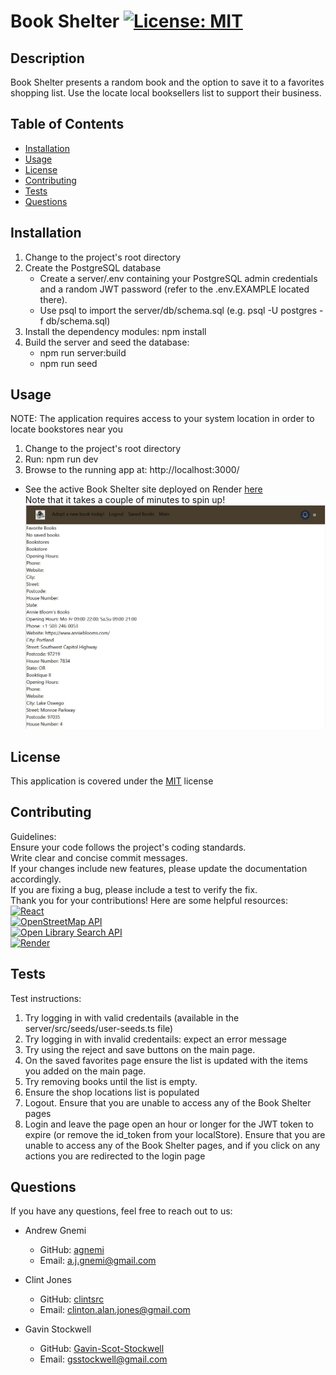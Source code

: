# Book Shelter [![License: MIT](https://img.shields.io/badge/License-MIT-yellow.svg)](https://opensource.org/licenses/MIT)

## Description

Book Shelter presents a random book and the option to save it to a favorites shopping list. Use the locate local booksellers list to support their business.

## Table of Contents

- [Installation](#installation)
- [Usage](#usage)
- [License](#license)
- [Contributing](#contributing)
- [Tests](#tests)
- [Questions](#questions)

## Installation

1. Change to the project's root directory
1. Create the PostgreSQL database
   - Create a server/.env containing your PostgreSQL admin credentials and a random JWT password (refer to the .env.EXAMPLE located there).
   - Use psql to import the server/db/schema.sql (e.g. psql -U postgres -f db/schema.sql)
1. Install the dependency modules: npm install
1. Build the server and seed the database:
   - npm run server:build
   - npm run seed

## Usage

NOTE: The application requires access to your system location in order to locate bookstores near you

1. Change to the project's root directory
1. Run: npm run dev
1. Browse to the running app at: http://localhost:3000/

- See the active Book Shelter site deployed on Render [here](https://bookshelter.onrender.com/)  
  Note that it takes a couple of minutes to spin up!  
  ![BookShelter screenshot](client/src/assets/img/screenshot.jpg)

## License

This application is covered under the [MIT](https://opensource.org/licenses/MIT) license

## Contributing

Guidelines:  
Ensure your code follows the project's coding standards.  
Write clear and concise commit messages.  
If your changes include new features, please update the documentation accordingly.  
If you are fixing a bug, please include a test to verify the fix.  
Thank you for your contributions!
Here are some helpful resources:  
[![React](https://img.shields.io/badge/React-20232A?style=for-the-badge&logo=react&logoColor=61DAFB)](https://react.dev/)  
[![OpenStreetMap API](https://img.shields.io/badge/OpenStreetMap-7EBC6F?style=for-the-badge&logo=OpenStreetMap&logoColor=white)](https://www.openstreetmap.org/help)  
[![Open Library Search API](https://img.shields.io/badge/Open_Library_Search-REST_API)](https://openlibrary.org/developers/api)  
[![Render](https://img.shields.io/badge/Render-CI/CD-blue)](https://dashboard.render.com/web/srv-cu83ke3v2p9s73c772n0)

## Tests

Test instructions:

1. Try logging in with valid credentails (available in the server/src/seeds/user-seeds.ts file)
1. Try logging in with invalid credentails: expect an error message
1. Try using the reject and save buttons on the main page.
1. On the saved favorites page ensure the list is updated with the items you added on the main page.
1. Try removing books until the list is empty.
1. Ensure the shop locations list is populated
1. Logout. Ensure that you are unable to access any of the Book Shelter pages
1. Login and leave the page open an hour or longer for the JWT token to expire (or remove the id_token from your localStore). Ensure that you are unable to access any of the Book Shelter pages, and if you click on any actions you are redirected to the login page

## Questions

If you have any questions, feel free to reach out to us:

- Andrew Gnemi

  - GitHub: [agnemi](https://github.com/agnemi)
  - Email: a.j.gnemi@gmail.com

- Clint Jones

  - GitHub: [clintsrc](https://github.com/clintsrc)
  - Email: clinton.alan.jones@gmail.com

- Gavin Stockwell
  - GitHub: [Gavin-Scot-Stockwell](https://github.com/Gavin-Scot-Stockwell)
  - Email: gsstockwell@gmail.com
